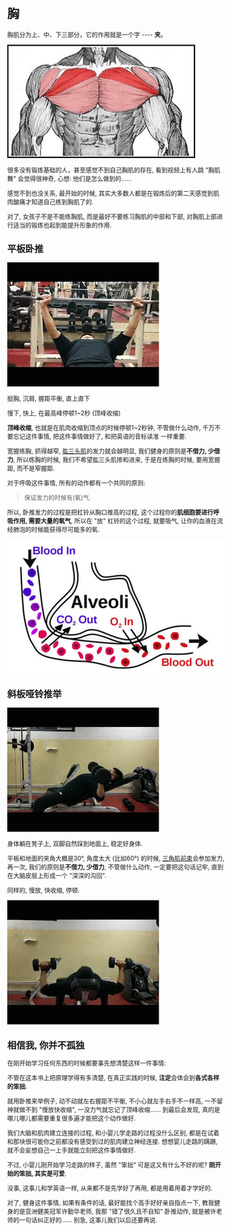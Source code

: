 # 胸

胸肌分为上、中、下三部分，它的作用就是一个字 ---- **夹**。

![](https://github.com/caoxuCarlos/a-fitness-guide-for-college-students/blob/master/images/chest.jpg?raw=true)

很多没有锻炼基础的人，甚至感觉不到自己胸肌的存在, 看到视频上有人跳 "胸肌舞" 会觉得很神奇, 心想: 他们是怎么做到的...... 

感觉不到也没关系, 最开始的时候, 其实大多数人都是在锻炼后的第二天感觉到肌肉酸痛才知道自己练到胸肌了的.

对了, 女孩子不是不能练胸肌, 而是最好不要练习胸肌的中部和下部, 对胸肌上部进行适当的锻炼也起到能提升形象的作用.

## 平板卧推

![](https://github.com/caoxuCarlos/a-fitness-guide-for-college-students/blob/master/images/action/pectoralis-major/bench-press.gif?raw=true)

挺胸, 沉肩, 握距平衡, 直上直下

慢下, 快上, 在最高峰停顿1~2秒 (顶峰收缩)

**顶峰收缩**, 也就是在肌肉收缩到顶点的时候停顿1~2秒钟, 不管做什么动作, 千万不要忘记这件事情, 把这件事情做好了, 和把英语的音标读准 一样重要.

宽握练胸, 抓得越窄, [肱三头肌](https://github.com/caoxuCarlos/a-fitness-guide-for-college-students/blob/master/images/triceps.jpg?raw=true)的发力就会越明显, 我们健身的原则是**不借力, 少借力**, 所以练胸的时候, 我们不希望肱三头肌掺和进来, 于是在练胸的时候, 要用宽握距, 而不是窄握距.

对于呼吸这件事情, 所有的动作都有一个共同的原则:

> 保证发力的时候有(氧)气.

所以, 卧推发力的过程是把杠铃从胸口推高的过程, 这个过程你的**肌细胞要进行呼吸作用, 需要大量的氧气**, 所以在 "放" 杠铃的这个过程, 就要吸气, 让你的血液在流经肺泡的时候能获得尽可能多的氧.

![](https://github.com/caoxuCarlos/a-fitness-guide-for-college-students/blob/master/images/oxygen.png?raw=true)

## 斜板哑铃推举

![](https://github.com/caoxuCarlos/a-fitness-guide-for-college-students/blob/master/images/action/pectoralis-major/dumbbell-press.gif?raw=true)

身体躺在凳子上, 双脚自然踩到地面上, 稳定好身体.

平板和地面的夹角大概是30°, 角度太大 (比如60°) 的时候, [三角肌前束](https://github.com/caoxuCarlos/a-fitness-guide-for-college-students/blob/master/images/Deltoid-toe.png?raw=true)会参加发力, 再一次, 我们的原则是**不借力, 少借力**, 不管做什么动作, 一定要把这句话记牢, 直到在大脑皮层上形成一个 "深深的沟回". 

同样的, 慢放, 快收缩, 停顿.

![](https://github.com/caoxuCarlos/a-fitness-guide-for-college-students/blob/master/images/action/pectoralis-major/dumbbell-press2.gif?raw=true)

## 相信我, 你并不孤独

在刚开始学习任何东西的时候都要事先想清楚这样一件事情: 

不管在这本书上把原理学得有多清楚, 在真正实践的时候, **注定**会体会到**各式各样的笨拙**. 

就用卧推来举例子, 动不动就左右握距不平衡, 不小心就左手右手不一样高, 一不留神就做不到 "慢放快收缩", 一没力气就忘记了顶峰收缩...... 到最后会发现, 真的是哪儿哪儿都需要重复很多遍才能把这个动作做好.

我们大脑和肌肉建立连接的过程, 和小婴儿学走路的过程没什么区别, 都是在试着和那块很可能你之前都没有感受到过的肌肉建立神经连接. 想想婴儿走路的蹒跚, 就不会妄想自己一上手就能立刻把这件事情做好.

不过, 小婴儿刚开始学习走路的样子, 虽然 "笨拙" 可是这又有什么不好的呢? **刚开始的笨拙, 其实是可爱**.

没事, 这事儿和学英语一样, 从来都不是先学好了再用, 都是用着用着才学好的.

对了, 健身这件事情, 如果有条件的话, 最好能找个高手好好亲自指点一下, 教我健身的是亚洲健美冠军许勤华老师, 我那 "错了很久且不自知" 卧推动作, 就是被许老师的一句话纠正好的...... 别急, 这事儿我们以后还要再说.

